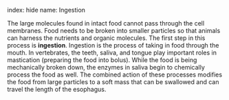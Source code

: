 index: hide
name: Ingestion

The large molecules found in intact food cannot pass through the cell membranes. Food needs to be broken into smaller particles so that animals can harness the nutrients and organic molecules. The first step in this process is  **ingestion**. Ingestion is the process of taking in food through the mouth. In vertebrates, the teeth, saliva, and tongue play important roles in mastication (preparing the food into bolus). While the food is being mechanically broken down, the enzymes in saliva begin to chemically process the food as well. The combined action of these processes modifies the food from large particles to a soft mass that can be swallowed and can travel the length of the esophagus.

